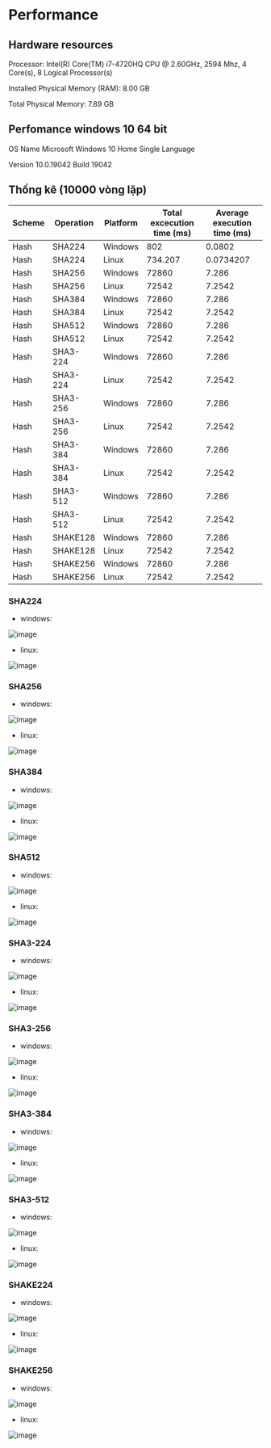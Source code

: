 # Performance

## Hardware resources

Processor:	Intel(R) Core(TM) i7-4720HQ CPU @ 2.60GHz, 2594 Mhz, 4 Core(s), 8 Logical Processor(s)

Installed Physical Memory (RAM):	8.00 GB

Total Physical Memory:	7.89 GB


## Perfomance windows 10 64 bit

OS Name	Microsoft Windows 10 Home Single Language

Version	10.0.19042 Build 19042

## Thống kê (10000 vòng lặp)

| Scheme | Operation | Platform |Total excecution time (ms) | Average execution time (ms) |
| ------ | --------- | -------- |--------------------- | ---------------------- |
| Hash    | SHA224| Windows  | 802 | 0.0802 |
| Hash    | SHA224| Linux    | 734.207 |  0.0734207 |
| Hash    | SHA256| Windows  | 72860 | 7.286 |
| Hash    | SHA256| Linux    | 72542 |  7.2542 |
| Hash    | SHA384| Windows  | 72860 | 7.286 |
| Hash    | SHA384| Linux    | 72542 |  7.2542 |
| Hash    | SHA512| Windows  | 72860 | 7.286 |
| Hash    | SHA512| Linux    | 72542 |  7.2542 |
| Hash    | SHA3-224| Windows  | 72860 | 7.286 |
| Hash    | SHA3-224| Linux    | 72542 |  7.2542 |
| Hash    | SHA3-256| Windows  | 72860 | 7.286 |
| Hash    | SHA3-256| Linux    | 72542 |  7.2542 |
| Hash    | SHA3-384| Windows  | 72860 | 7.286 |
| Hash    | SHA3-384| Linux    | 72542 |  7.2542 |
| Hash    | SHA3-512| Windows  | 72860 | 7.286 |
| Hash    | SHA3-512| Linux    | 72542 |  7.2542 |
| Hash    | SHAKE128| Windows  | 72860 | 7.286 |
| Hash    | SHAKE128| Linux    | 72542 |  7.2542 |
| Hash    | SHAKE256| Windows  | 72860 | 7.286 |
| Hash    | SHAKE256| Linux    | 72542 |  7.2542 |


### SHA224
- windows:

![image](https://user-images.githubusercontent.com/31529599/124087394-28308380-da7c-11eb-866c-124fce7309e5.png)

- linux:

![image](https://user-images.githubusercontent.com/31529599/124086708-85780500-da7b-11eb-8087-58e6d5f23835.png)


### SHA256
- windows:

![image](https://user-images.githubusercontent.com/31529599/124087454-37173600-da7c-11eb-98ca-11070f00b2b9.png)

- linux:

![image](https://user-images.githubusercontent.com/31529599/124086743-8f016d00-da7b-11eb-9540-e219efe47812.png)


### SHA384
- windows:

![image](https://user-images.githubusercontent.com/31529599/124087523-46967f00-da7c-11eb-876b-00a648b0b10b.png)

- linux:

![image](https://user-images.githubusercontent.com/31529599/124086787-9aed2f00-da7b-11eb-8629-80586ef658e1.png)


### SHA512
- windows:

![image](https://user-images.githubusercontent.com/31529599/124087561-50b87d80-da7c-11eb-99cf-2f402e34d583.png)

- linux:

![image](https://user-images.githubusercontent.com/31529599/124086840-a5a7c400-da7b-11eb-9b55-bc2f559601ff.png)


### SHA3-224
- windows:

![image](https://user-images.githubusercontent.com/31529599/124087600-59a94f00-da7c-11eb-8da9-bf9b2fc473c6.png)

- linux:

![image](https://user-images.githubusercontent.com/31529599/124086888-afc9c280-da7b-11eb-9f53-950d681d445d.png)


### SHA3-256
- windows:

![image](https://user-images.githubusercontent.com/31529599/124087635-60d05d00-da7c-11eb-8bba-0df3afab5a2f.png)

- linux:

![image](https://user-images.githubusercontent.com/31529599/124086938-ba845780-da7b-11eb-9471-037e3c15a6da.png)



### SHA3-384
- windows:

![image](https://user-images.githubusercontent.com/31529599/124087668-67f76b00-da7c-11eb-8336-e693bc404a3d.png)

- linux:

![image](https://user-images.githubusercontent.com/31529599/124086971-c3752900-da7b-11eb-8878-e3581b15c84c.png)


### SHA3-512
- windows:

![image](https://user-images.githubusercontent.com/31529599/124087691-6f1e7900-da7c-11eb-9f1a-608504946438.png)

- linux:

![image](https://user-images.githubusercontent.com/31529599/124087008-cd972780-da7b-11eb-8ec3-9285e6b308c1.png)


### SHAKE224
- windows:

![image](https://user-images.githubusercontent.com/31529599/124087719-76458700-da7c-11eb-8b6c-853d3560af1d.png)

- linux:

![image](https://user-images.githubusercontent.com/31529599/124087075-dbe54380-da7b-11eb-8182-2ecdb53cecbf.png)


### SHAKE256
- windows:

![image](https://user-images.githubusercontent.com/31529599/124087738-7cd3fe80-da7c-11eb-8e96-3efa75924508.png)

- linux:

![image](https://user-images.githubusercontent.com/31529599/124087101-e69fd880-da7b-11eb-84f1-4cd939d5f2c6.png)


